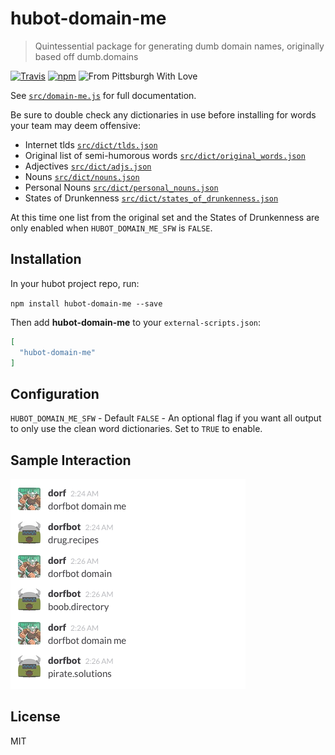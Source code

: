 # hubot-domain-me
> Quintessential package for generating dumb domain names, originally based off dumb.domains

[![Travis](https://img.shields.io/travis/sprngr/hubot-domain-me.svg)](https://travis-ci.org/sprngr/hubot-domain-me)
[![npm](https://img.shields.io/npm/v/hubot-domain-me.svg)](https://www.npmjs.com/package/hubot-domain-me)
![From Pittsburgh With Love](https://img.shields.io/badge/from%20pittsburgh%20with-%E2%9D%A4-yellow.svg)

See [`src/domain-me.js`](src/domain-me.js) for full documentation.

Be sure to double check any dictionaries in use before installing for words your team may deem offensive:

- Internet tlds [`src/dict/tlds.json`](src/dict/tlds.json)
- Original list of semi-humorous words [`src/dict/original_words.json`](src/dict/original_words.json)
- Adjectives [`src/dict/adjs.json`](src/dict/adjs.json)
- Nouns [`src/dict/nouns.json`](src/dict/nouns.json)
- Personal Nouns [`src/dict/personal_nouns.json`](src/dict/personal_nouns.json)
- States of Drunkenness [`src/dict/states_of_drunkenness.json`](src/dict/states_of_drunkenness.json)

At this time one list from the original set and the States of Drunkenness are only enabled when `HUBOT_DOMAIN_ME_SFW` is `FALSE`.

## Installation

In your hubot project repo, run:

`npm install hubot-domain-me --save`

Then add **hubot-domain-me** to your `external-scripts.json`:

```json
[
  "hubot-domain-me"
]
```

## Configuration

`HUBOT_DOMAIN_ME_SFW` - Default `FALSE` - An optional flag if you want all output to only use the clean word dictionaries. Set to `TRUE` to enable.

## Sample Interaction

![image](media/example.png)

## License

MIT
